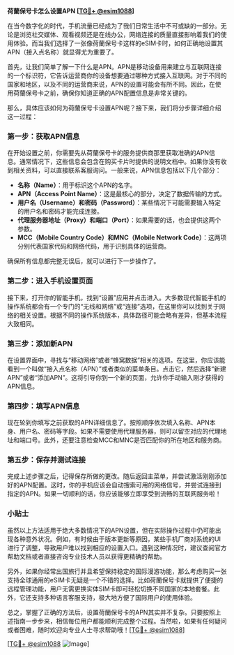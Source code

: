 **荷蘭保号卡怎么设置APN [[TG💪+ @esim1088](https://t.me/s/esim1088)]**

在当今数字化的时代，手机流量已经成为了我们日常生活中不可或缺的一部分。无论是浏览社交媒体、观看视频还是在线办公，网络连接的质量直接影响着我们的使用体验。而当我们选择了一张像荷蘭保号卡这样的eSIM卡时，如何正确地设置其APN（接入点名称）就显得尤为重要了。

首先，让我们简单了解一下什么是APN。APN是移动设备用来建立与互联网连接的一个标识符，它告诉运营商你的设备想要通过哪种方式接入互联网。对于不同的国家和地区，以及不同的运营商来说，APN的设置可能会有所不同。因此，在使用荷蘭保号卡之前，确保你知道正确的APN配置信息是非常关键的。

那么，具体应该如何为荷蘭保号卡设置APN呢？接下来，我们将分步骤详细介绍这一过程：

### 第一步：获取APN信息

在开始设置之前，你需要先从荷蘭保号卡的服务提供商那里获取准确的APN信息。通常情况下，这些信息会包含在购买卡片时提供的说明文档中。如果你没有收到相关资料，可以直接联系客服询问。一般来说，APN信息包括以下几个部分：

- **名称（Name）**：用于标识这个APN的名字。
- **APN（Access Point Name）**：这是最核心的部分，决定了数据传输的方式。
- **用户名（Username）和密码（Password）**：某些情况下可能需要输入特定的用户名和密码才能完成连接。
- **代理服务器地址（Proxy）和端口（Port）**：如果需要的话，也会提供这两个参数。
- **MCC（Mobile Country Code）和MNC（Mobile Network Code）**：这两项分别代表国家代码和网络代码，用于识别具体的运营商。

确保所有信息都完整无误后，就可以进行下一步操作了。

### 第二步：进入手机设置页面

接下来，打开你的智能手机，找到“设置”应用并点击进入。大多数现代智能手机的操作系统都会有一个专门的“无线和网络”或“连接”选项，在这里你可以找到关于网络的相关设置。根据不同的操作系统版本，具体路径可能会略有差异，但基本流程大致相同。

### 第三步：添加新APN

在设置界面中，寻找与“移动网络”或者“蜂窝数据”相关的选项。在这里，你应该能看到一个叫做“接入点名称（APN）”或者类似的菜单条目。点击它，然后选择“新建APN”或者“添加APN”。这将引导你到一个新的页面，允许你手动输入刚才获得的APN信息。

### 第四步：填写APN信息

现在轮到你填写之前获取的APN详细信息了。按照顺序依次填入名称、APN本身、用户名、密码等字段。如果不需要使用代理服务器，则可以留空对应的代理地址和端口号。此外，还要注意检查MCC和MNC是否匹配你的所在地区和服务商。

### 第五步：保存并测试连接

完成上述步骤之后，记得保存所做的更改。随后返回主菜单，并尝试激活刚刚添加好的APN配置。这时，你的手机应该会自动搜索可用的网络信号，并尝试连接到指定的APN。如果一切顺利的话，你应该能够立即享受到流畅的互联网服务啦！

### 小贴士

虽然以上方法适用于绝大多数情况下的APN设置，但在实际操作过程中仍可能出现各种意外状况。例如，有时候由于版本更新等原因，某些手机厂商对系统的UI进行了调整，导致用户难以找到相应的设置入口。遇到这种情况时，建议查阅官方帮助文档或者直接咨询专业技术人员以获得更精确的帮助。

另外，如果你经常出国旅行并且希望保持稳定的国际漫游功能，那么考虑购买一张支持全球通用的eSIM卡无疑是一个不错的选择。比如荷蘭保号卡就提供了便捷的远程管理功能，用户无需更换实体SIM卡即可轻松切换不同国家的本地套餐。此外，它还支持多种语言客服支持，极大地方便了国际用户的使用体验。

总之，掌握了正确的方法后，设置荷蘭保号卡的APN其实并不复杂。只要按照上述指南一步步来，相信每位用户都能顺利完成整个过程。当然啦，如果有任何疑问或者困难，随时欢迎向专业人士寻求帮助哦！[[TG💪+ @esim1088](https://t.me/s/esim1088)]

[[TG💪+ @esim1088](https://t.me/s/esim1088) ![Image](https://i.postimg.cc/4NQfJmqS/Snipaste-2025-05-13-00-14-12.png)]